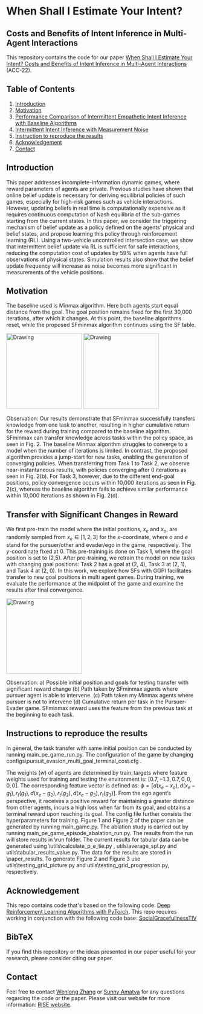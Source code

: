 # When Shall I Estimate Your Intent?
## Costs and Benefits of Intent Inference in Multi-Agent Interactions

This repository contains the code for our paper [When Shall I Estimate Your Intent?
Costs and Benefits of Intent Inference in Multi-Agent Interactions](https://ieeexplore.ieee.org/abstract/document/9867155) (ACC-22).

## Table of Contents
1. [Introduction](#introruction)
2. [Motivation](#result_1)
3. [Performance Comparison of Intermittent Empathetic Intent Inference with Baseline Algorithms](#results_2)
4. [Intermittent Intent Inference with Measurement Noise](#results_3)
5. [Instruction to reproduce the results](#instruction)
6. [Acknowledgement](#ackowledgements)
7. [Contact](#contact)
   
## Introduction <a name="introduction"></a>

This paper addresses incomplete-information dynamic games, where reward parameters of agents are private. Previous studies have shown that online belief update is necessary for deriving equilibrial policies of such games, especially for high-risk games such as vehicle interactions. However, updating beliefs in real time is computationally expensive as it requires continuous computation of Nash equilibria of the sub-games starting from the current states. In this paper, we consider the triggering mechanism of belief update as a policy defined on the agents’ physical and belief states, and propose learning this policy through reinforcement learning (RL). Using a two-vehicle uncontrolled intersection case, we show that intermittent belief update via RL is sufficient for safe interactions, reducing the computation cost of updates by 59% when agents have full observations of physical states. Simulation results also show that the belief update frequency will increase as noise becomes more significant in measurements of the vehicle positions.

## Motivation <a name="results_1"></a>
The baseline used is Minmax algorithm. Here both agents start equal distance from the goal. The goal position remains fixed for the first 30,000 iterations, after which it changes. At this point, the baseline algorithms reset, while the proposed SFminmax algorithm continues using the SF table. 

<img src="paper_results/train_figure_v2.png" alt="Drawing" style="height: 200px;"/> 

<img src="paper_results/figure_1_combined_v1.png" alt="Drawing" style="height: 200px;"/> 

Observation: Our results demonstrate that SFminmax successfully transfers knowledge from one task to another, resulting in higher cumulative return for the reward during training compared to the baseline algorithm.
SFminmax can transfer knowledge across tasks within the policy space, as seen in Fig. 2. The baseline Minmax algorithm struggles to converge to a model when
the number of iterations is limited. In contrast, the proposed algorithm provides a jump-start for new tasks, enabling the
generation of converging policies. When transferring from Task 1 to Task 2, we observe near-instantaneous results, with
policies converging after 0 iterations as seen in Fig. 2(b). For Task 3, however, due to the different end-goal positions,
policy convergence occurs within 10,000 iterations as seen in Fig. 2(c), whereas the baseline algorithm fails to achieve
similar performance within 10,000 iterations as shown in Fig. 2(d).

## Transfer with Significant Changes in Reward <a name="results_2"></a>
We first pre-train the model where the initial positions, $x_e$ and $x_{o}$, are randomly sampled from $x_e \in [1,2,3]$ for the $x$-coordinate, where $o$ and $e$ stand for the pursuer/other and evader/ego in the game, respectively. The $y$-coordinate fixed at 0.  This pre-training is done on Task 1, where the goal position is set to (2,5). After pre-training, we retrain the model on new tasks with changing goal positions: Task 2 has a goal at (2, 4), Task 3 at (2, 1), and Task 4 at (2, 0).
In this work, we explore how SFs with GGPI facilitates transfer to new goal positions in multi agent games. During training, we evaluate the performance at the midpoint of the game and examine the results after final convergence.

<img src="paper_results/progression_v4.png" alt="Drawing" style="height: 200px;"/> 

Observation: a) Possible initial position and goals for testing transfer with significant reward change (b) Path taken by SFminmax agents where pursuer agent
is able to intervene. (c) Path taken my Minmax agents where pursuer is not to intervene (d) Cumulative return per task in the Pursuer-Evader game.
SFminmax reward uses the feature from the previous task at the beginning to each task.

## Instructions to reproduce the results <a name="instruction"></a>
In general, the task transfer with same initial position can be conducted by running main_pe_game_run.py. The configuration of the game by changing configs\pursuit_evasion_multi_goal_terminal_cost.cfg . 

The weights ($w$) of agents are determined by train_targets where feature weights used for training and testing the environment is: $[0.7,-1.3, 0.7, 0, 0, 0, 0 ]$. The corresponding feature vector is defined as: $\phi= [d(x_e-x_o), d (x_e-g_1), r_t(g_1), d (x_e-g_2), r_t(g_2), d (x_e-g_3), r_t(g_3)]$. From the ego agent’s perspective, it receives a positive reward for maintaining a greater distance from other agents, incurs a high loss when far from its goal, and obtains a terminal reward upon reaching its goal. The config file further consists the hyperparameters for training. Figure 1 and Figure 2 of the paper can be generated by running main_game.py. The ablation study is carried out by running main_pe_game_episode_abalation_run.py. The results from the run will store results in \run folder. The current results for tabular data can be generated using \utils\calculate_p_e_tie.py , utils\average_spl.py and utils\tabular_results_value.py. The data for the results are stored in \paper_results. To generate Figure 2  and Figure 3 use utils\testing_grid_picture.py and utils\testing_grid_progression.py, respectively. 

## Acknowledgement  <a name="acknowledgement"></a>
This repo contains code that's based on the following code: [Deep Reinforcement Learning Algorithms with PyTorch](https://github.com/p-christ/Deep-Reinforcement-Learning-Algorithms-with-PyTorch).
This repo requires working in conjunction with the following code base: [SocialGracefullnessTIV](https://github.com/sunamatya/SocialGracefullnessTIV)


## BibTeX

If you find this repository or the ideas presented in our paper useful for your research, please consider citing our paper.


## Contact <a name="contact"></a>

Feel free to contact <a href="mailto:Wenlong.Zhang@asu.edu">Wenlong Zhang</a> or <a href="mailto:sunnyamatya@gmail.com">Sunny Amatya</a> for any questions regarding the code or the paper. Please visit our website for more information: [RISE website](https://home.riselab.info/).
